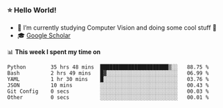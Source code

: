 ### ⭐️ Hello World!

<!--
**hologerry/hologerry** is a ✨ _special_ ✨ repository because its `README.md` (this file) appears on your GitHub profile.

Here are some ideas to get you started:

- 🔭 I’m currently working and studying on Computer Vision
- 🌱 I’m currently learning at Peking University
- 💬 Ask me about 
- 📫 How to reach me: E-mail
- 😄 Pronouns: he/his
- ⚡ Fun fact: Music is the Power
-->


- 🔭 I’m currently studying Computer Vision and doing some cool stuff 🤖
- 🎓 [Google Scholar](https://scholar.google.com/citations?user=3ykqW9wAAAAJ&hl=en)


📊 **This week I spent my time on**

<!--START_SECTION:waka-->

```text
Python        35 hrs 48 mins  ██████████████████████▒░░   88.75 %
Bash          2 hrs 49 mins   █▓░░░░░░░░░░░░░░░░░░░░░░░   06.99 %
YAML          1 hr 30 mins    █░░░░░░░░░░░░░░░░░░░░░░░░   03.76 %
JSON          10 mins         ░░░░░░░░░░░░░░░░░░░░░░░░░   00.43 %
Git Config    0 secs          ░░░░░░░░░░░░░░░░░░░░░░░░░   00.03 %
Other         0 secs          ░░░░░░░░░░░░░░░░░░░░░░░░░   00.01 %
```

<!--END_SECTION:waka-->
